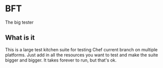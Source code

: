 # BFT

The big tester

## What is it

This is a large test kitchen suite for testing Chef current branch on multiple platforms. Just add in all the resources you want to test and make the suite bigger and bigger. It takes forever to run, but that's ok.
